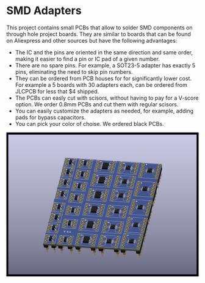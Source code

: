 # SMD Adapters

This project contains small PCBs that allow to solder SMD components on through hole project boards. They are similar to boards that can be found on Aliexpress and other sources but have the following advantages:

* The IC and the pins are oriented in the same direction and same order, making it easier to find a pin or IC pad of a given number.
* There are no spare pins. For example, a SOT23-5 adapter has exactly 5 pins, eliminating the need to skip pin numbers.
* They can be ordered from PCB houses for for significantly lower cost. For example a 5 boards with 30 adapters each, can be ordered from JLCPCB for less that $4 shipped.
* The PCBs can easly cut with scisors, without having to pay for a V-score option. We order 0.8mm PCBs and cut them with regular scisors.
* You can easily customize the adapters as needed, for example, adding pads for bypass capacitors. 
* You can pick your color of choise. We ordered black PCBs.

![](kicad/smd_adapter.png)
